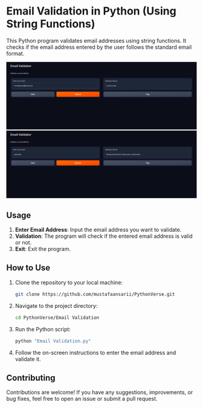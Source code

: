# Email Validation in Python (Using String Functions)

This Python program validates email addresses using string functions. It checks if the email address entered by the user follows the standard email format.

![ Email Validation](/assets/valid.png)
![ Email Validation](/assets/invalid.png)
## Usage

1. **Enter Email Address**: Input the email address you want to validate.
2. **Validation**: The program will check if the entered email address is valid or not.
3. **Exit**: Exit the program.

## How to Use

1. Clone the repository to your local machine:
    ```bash
    git clone https://github.com/mustafaansarii/PythonVerse.git
    ```

2. Navigate to the project directory:
    ```bash
    cd PythonVerse/Email Validation
    ```

3. Run the Python script:
    ```bash
    python "Email Validation.py"
    ```

4. Follow the on-screen instructions to enter the email address and validate it.

## Contributing

Contributions are welcome! If you have any suggestions, improvements, or bug fixes, feel free to open an issue or submit a pull request.
